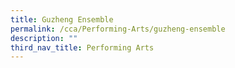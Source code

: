 ```yaml
---
title: Guzheng Ensemble
permalink: /cca/Performing-Arts/guzheng-ensemble
description: ""
third_nav_title: Performing Arts
---
```

